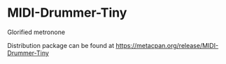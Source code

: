 MIDI-Drummer-Tiny
=================

Glorified metronone

Distribution package can be found at https://metacpan.org/release/MIDI-Drummer-Tiny

